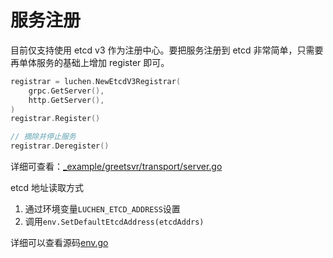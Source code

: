 # 服务注册

目前仅支持使用 etcd v3 作为注册中心。要把服务注册到 etcd 非常简单，只需要再单体服务的基础上增加 register 即可。

```go
registrar = luchen.NewEtcdV3Registrar(
    grpc.GetServer(),
    http.GetServer(),
)
registrar.Register()

// 摘除并停止服务
registrar.Deregister()
```

详细可查看：[_example/greetsvr/transport/server.go](https://github.com/fengjx/luchen/blob/dev/_example/greetsvr/transport/server.go)

etcd 地址读取方式

1. 通过环境变量`LUCHEN_ETCD_ADDRESS`设置
2. 调用`env.SetDefaultEtcdAddress(etcdAddrs)`

详细可以查看源码[env.go](https://github.com/fengjx/luchen/blob/dev/env.go)

